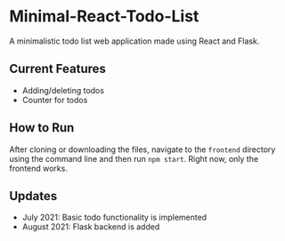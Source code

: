 # Minimal-React-Todo-List
A minimalistic todo list web application made using React and Flask.

## Current Features
- Adding/deleting todos
- Counter for todos

## How to Run
After cloning or downloading the files, navigate to the `frontend` directory using the command line and then run `npm start`. Right now, only the frontend works.

## Updates
- July 2021: Basic todo functionality is implemented
- August 2021: Flask backend is added

